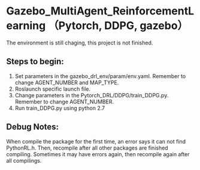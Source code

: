 # Gazebo_MultiAgent_ReinforcementLearning （Pytorch, DDPG, gazebo）
The environment is still chaging, this project is not finished.

## Steps to begin:
1. Set parameters in the gazebo_drl_env/param/env.yaml. Remember to change AGENT_NUMBER and MAP_TYPE.
2. Roslaunch specific launch file.
3. Change parameters in the Pytorch_DRL/DDPG/train_DDPG.py. Remember to change AGENT_NUMBER.
4. Run train_DDPG.py using python 2.7

## Debug Notes:
When compile the package for the first time, an error says it can not find PythonRL.h. Then, recompile after all other packages are finished compiling. Sometimes it may have errors again, then recompile again after all compilings.
